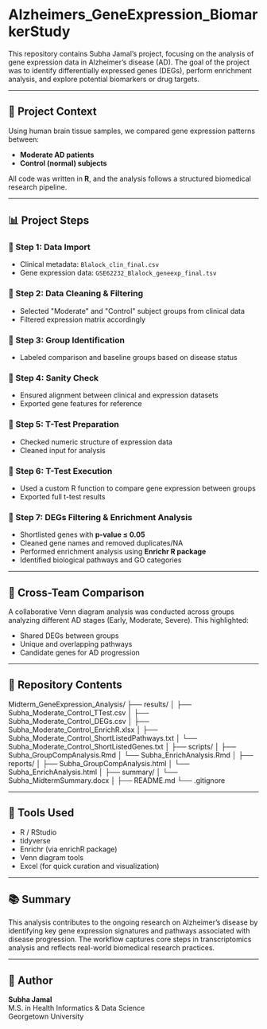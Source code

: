 # Alzheimers_GeneExpression_BiomarkerStudy


This repository contains Subha Jamal’s project, focusing on the analysis of gene expression data in Alzheimer’s disease (AD). The goal of the project was to identify differentially expressed genes (DEGs), perform enrichment analysis, and explore potential biomarkers or drug targets.

---

## 🧠 Project Context

Using human brain tissue samples, we compared gene expression patterns between:
- **Moderate AD patients**
- **Control (normal) subjects**

All code was written in **R**, and the analysis follows a structured biomedical research pipeline.

---

## 📊 Project Steps

### 🔹 Step 1: Data Import
- Clinical metadata: `Blalock_clin_final.csv`
- Gene expression data: `GSE62232_Blalock_geneexp_final.tsv`

### 🔹 Step 2: Data Cleaning & Filtering
- Selected "Moderate" and "Control" subject groups from clinical data
- Filtered expression matrix accordingly

### 🔹 Step 3: Group Identification
- Labeled comparison and baseline groups based on disease status

### 🔹 Step 4: Sanity Check
- Ensured alignment between clinical and expression datasets
- Exported gene features for reference

### 🔹 Step 5: T-Test Preparation
- Checked numeric structure of expression data
- Cleaned input for analysis

### 🔹 Step 6: T-Test Execution
- Used a custom R function to compare gene expression between groups
- Exported full t-test results

### 🔹 Step 7: DEGs Filtering & Enrichment Analysis
- Shortlisted genes with **p-value ≤ 0.05**
- Cleaned gene names and removed duplicates/NA
- Performed enrichment analysis using **Enrichr R package**
- Identified biological pathways and GO categories

---

## 🔄 Cross-Team Comparison

A collaborative Venn diagram analysis was conducted across groups analyzing different AD stages (Early, Moderate, Severe). This highlighted:
- Shared DEGs between groups
- Unique and overlapping pathways
- Candidate genes for AD progression

---

## 📁 Repository Contents
Midterm_GeneExpression_Analysis/ ├── results/ │ ├── Subha_Moderate_Control_TTest.csv │ ├── Subha_Moderate_Control_DEGs.csv │ ├── Subha_Moderate_Control_EnrichR.xlsx │ ├── Subha_Moderate_Control_ShortListedPathways.txt │ └── Subha_Moderate_Control_ShortListedGenes.txt │ ├── scripts/ │ ├── Subha_GroupCompAnalysis.Rmd │ └── Subha_EnrichAnalysis.Rmd │ ├── reports/ │ ├── Subha_GroupCompAnalysis.html │ └── Subha_EnrichAnalysis.html │ ├── summary/ │ └── Subha_MidtermSummary.docx │ ├── README.md └── .gitignore


---

## 🧪 Tools Used

- R / RStudio
- tidyverse
- Enrichr (via enrichR package)
- Venn diagram tools
- Excel (for quick curation and visualization)

---

## 📚 Summary

This analysis contributes to the ongoing research on Alzheimer’s disease by identifying key gene expression signatures and pathways associated with disease progression. The workflow captures core steps in transcriptomics analysis and reflects real-world biomedical research practices.

---

## 📍 Author

**Subha Jamal**  
M.S. in Health Informatics & Data Science  
Georgetown University  


